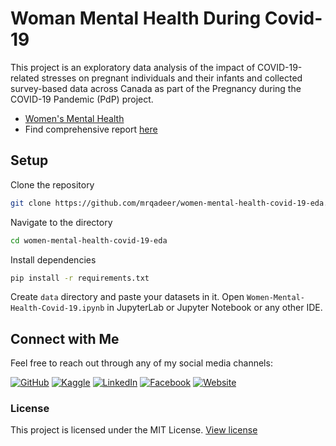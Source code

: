# Woman Mental Health During Covid-19
This project is an exploratory data analysis of the impact of COVID-19-related stresses on pregnant individuals and their infants and collected survey-based data across Canada as part of the Pregnancy during the COVID-19 Pandemic (PdP) project.

- [Women's Mental Health](https://www.kaggle.com/datasets/yeganehbavafa/mental-health-in-the-pregnancy-during-the-covid-19/data)
- Find comprehensive report [here](https://github.com/mrqadeer/women-mental-health-covid-19-eda/blob/main/reports/report.md)


## Setup
Clone the repository
```bash
git clone https://github.com/mrqadeer/women-mental-health-covid-19-eda.git
```
Navigate to the directory
```bash
cd women-mental-health-covid-19-eda
```
Install dependencies
```bash
pip install -r requirements.txt
```
Create `data` directory and paste your datasets in it.
Open `Women-Mental-Health-Covid-19.ipynb` in JupyterLab or Jupyter Notebook or any other IDE.


## Connect with Me

Feel free to reach out through any of my social media channels:

[![GitHub](https://img.shields.io/badge/GitHub-181717?style=flat&logo=github&logoColor=white)](https://github.com/mrqadeer) 
[![Kaggle](https://img.shields.io/badge/Kaggle-20BEFF?style=flat&logo=kaggle&logoColor=white)](https://www.kaggle.com/mrqadeer) 
[![LinkedIn](https://img.shields.io/badge/LinkedIn-0077B5?style=flat&logo=linkedin&logoColor=white)](https://www.linkedin.com/in/qadeer-ahmad-3499a4205/) 
[![Facebook](https://img.shields.io/badge/Facebook-1877F2?style=flat&logo=facebook&logoColor=white)](https://web.facebook.com/mrqadeerofficial/) 
[![Website](https://img.shields.io/badge/Website-4B0082?style=flat&logo=internet-explorer&logoColor=white)](https://qadeerahmad.netlify.app/)
### License
This project is licensed under the MIT License. [View license](https://github.com/mrqadeer/women-mental-health-covid-19-eda/blob/main/LICENSE)

